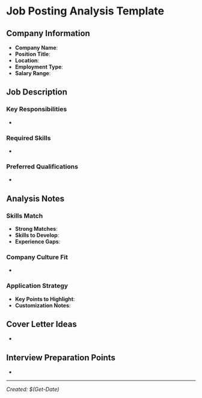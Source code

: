 # Job Posting Analysis Template

## Company Information
- **Company Name**: 
- **Position Title**: 
- **Location**: 
- **Employment Type**: 
- **Salary Range**: 

## Job Description
### Key Responsibilities
- 

### Required Skills
- 

### Preferred Qualifications
- 

## Analysis Notes
### Skills Match
- **Strong Matches**: 
- **Skills to Develop**: 
- **Experience Gaps**: 

### Company Culture Fit
- 

### Application Strategy
- **Key Points to Highlight**: 
- **Customization Notes**: 

## Cover Letter Ideas
- 

## Interview Preparation Points
- 

---
*Created: $(Get-Date)*
